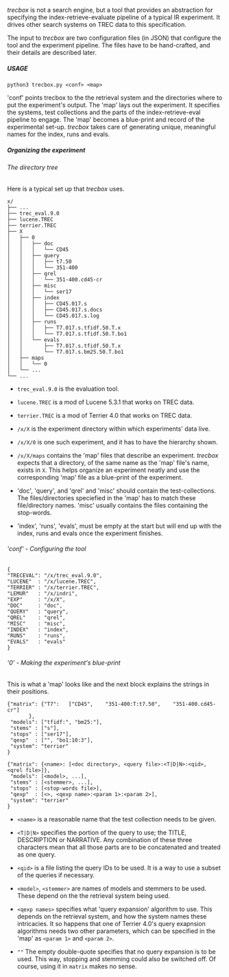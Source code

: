 *trecbox* is not a search engine, but a tool that provides an
abstraction for specifying the index-retrieve-evaluate pipeline of a
typical IR experiment. It drives other search systems on TREC data to
this specification.

The input to *trecbox* are two configuration files (in JSON) that
configure the tool and the experiment pipeline. The files have to be
hand-crafted, and their details are described later.

##### USAGE

```python3 trecbox.py <conf> <map>```

'conf' points trecbox to the the retrieval system and the directories
where to put the experiment's output. The 'map' lays out the
experiment. It specifies the systems, test collections and the parts
of the index-retrieve-eval pipeline to engage. The 'map' becomes a
blue-print and record of the experimental set-up. *trecbox* takes care
of generating unique, meaningful names for the index, runs and evals.

##### Organizing the experiment

###### The directory tree

Here is a typical set up that *trecbox* uses.

```
x/
├── ...
├── trec_eval.9.0
├── lucene.TREC
├── terrier.TREC
├── X
│   ├── 0
│   │   ├── doc
│   │   │   └── CD45
│   │   ├── query
│   │   │   ├── t7.50
│   │   │   └── 351-400
│   │   ├── qrel
│   │   │   └── 351-400.cd45-cr
│   │   ├── misc
│   │   │   └── ser17
│   │   ├── index
│   │   │   ├── CD45.017.s
│   │   │   ├── CD45.017.s.docs
│   │   │   └── CD45.017.s.log
│   │   ├── runs
│   │   │   ├── T7.017.s.tfidf.50.T.x
│   │   │   └── T7.017.s.tfidf.50.T.bo1
│   │   └── evals
│   │       ├── T7.017.s.tfidf.50.T.x
│   │       └── T7.017.s.bm25.50.T.bo1
│   ├── maps
│   │   └── 0
│   └── ...
└── ...

```

- `trec_eval.9.0` is the evaluation tool.

- `lucene.TREC` is a mod of Lucene 5.3.1 that works on TREC data.

- `terrier.TREC` is a mod of Terrier 4.0 that works on TREC data.

- `/x/X` is the experiment directory within which experiments' data live.

- `/x/X/0` is one such experiment, and it has to have the hierarchy shown.

- `/x/X/maps` contains the 'map' files that describe an
  experiment. *trecbox* expects that a directory, of the same name as
  the 'map' file's name, exists in `X`. This helps organize an
  experiment neatly and use the corresponding 'map' file as a
  blue-print of the experiment.

- 'doc', 'query', and 'qrel' and 'misc' should contain the
  test-collections. The files/directories speciefied in the 'map' has
  to match these file/directory names. 'misc' usually contains the
  files containing the stop-words.

- 'index', 'runs', 'evals', must be empty at the start but will end up
  with the index, runs and evals once the experiment finishes.

###### 'conf' - Configuring the tool

```
{
"TRECEVAL": "/x/trec_eval.9.0",
"LUCENE"  : "/x/lucene.TREC",
"TERRIER" : "/x/terrier.TREC",
"LEMUR"   : "/x/indri",
"EXP"     : "/x/X",
"DOC"     : "doc",
"QUERY"   : "query",
"QREL"    : "qrel",
"MISC"	  : "misc",
"INDEX"   : "index",
"RUNS"    : "runs",
"EVALS"   : "evals"
}
```

###### '0' - Making the experiment's blue-print

This is what a 'map' looks like and the next block explains the
strings in their positions.

```
{"matrix": {"T7":   ["CD45",    "351-400:T:t7.50",    "351-400.cd45-cr"]
	   },
 "models": ["tfidf:", "bm25:"],
 "stems" : ["s"],
 "stops" : ["ser17"],
 "qexp"  : ["", "bo1:10:3"],
 "system": "terrier"
}
```

```
{"matrix": {<name>: [<doc directory>, <query file>:<T|D|N>:<qid>, <qrel file>]},
 "models": [<model>, ...],
 "stems" : [<stemmer>, ...],
 "stops" : [<stop-words file>],
 "qexp"  : [<>, <qexp name>:<param 1>:<param 2>],
 "system": "terrier"
}
```

- `<name>` is a reasonable name that the test collection needs to be
given.

- `<T|D|N>` specifies the portion of the query to use; the TITLE,
DESCRIPTION or NARRATIVE. Any combination of these three characters
mean that all those parts are to be concatenated and treated as one
query.

- `<qid>` is a file listing the query IDs to be used. It is a way to
  use a subset of the queries if necessary.

- `<model>`, `<stemmer>` are names of models and stemmers to be
used. These depend on the the retrieval system being used.

- `<qexp names>` specifies what 'query expansion' algorithm to use. This
depends on the retrieval system, and how the system names these
intricacies. It so happens that one of Terrier 4.0's query exapnsion
algorithms needs two other parameters, which can be specified in the
'map' as `<param 1>` and `<param 2>`.

- `""` The empty double-quote specifies that no query expansion is to be
used. This way, stopping and stemming could also be switched off. Of
course, using it in `matrix` makes no sense.
